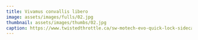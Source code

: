 ```yaml
---
title: Vivamus convallis libero
image: assets/images/fulls/02.jpg
thumbnail: assets/images/thumbs/02.jpg
caption: https://www.twistedthrottle.ca/sw-motech-evo-quick-lock-sidecarrier-for-kawasaki-versys-650-07-15-black
---
```

